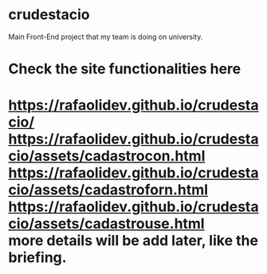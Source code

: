 # crudestacio
Main Front-End project that my team is doing on university.
<br> <h1>Check the site functionalities here <h1/>
https://rafaolidev.github.io/crudestacio/ <br>
  https://rafaolidev.github.io/crudestacio/assets/cadastrocon.html <br>
  https://rafaolidev.github.io/crudestacio/assets/cadastroforn.html <br>
  https://rafaolidev.github.io/crudestacio/assets/cadastrouse.html <br>
more details will be add later, like the briefing.
